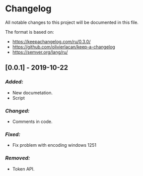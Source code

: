 # Changelog

All notable changes to this project will be documented in this file.

The format is based on:

* <https://keepachangelog.com/ru/0.3.0/>
* <https://github.com/olivierlacan/keep-a-changelog>
* <https://semver.org/lang/ru/>

## [0.0.1] - 2019-10-22

### *Added:*

* New documetation.
* Script

### *Changed:*

* Comments in code.

### *Fixed:*

* Fix problem with encoding windows 1251

### *Removed:*

* Token API.
